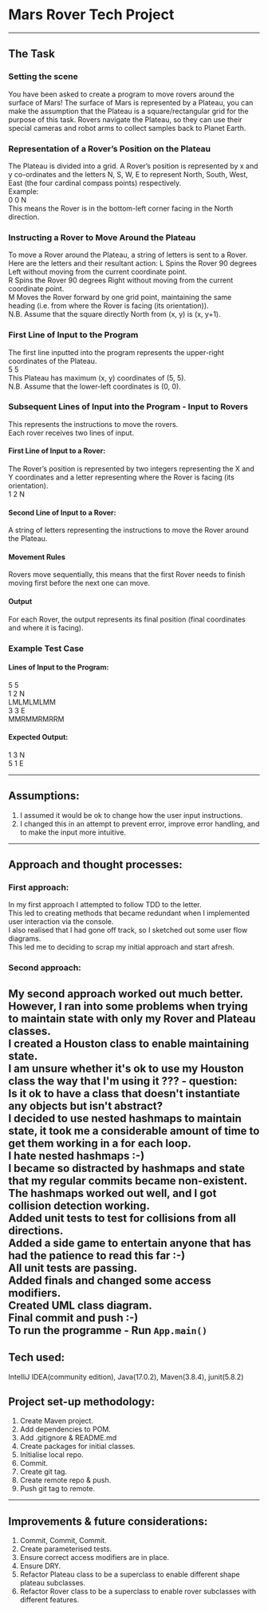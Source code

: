 # Mars Rover Tech Project  
---
## The Task  

### Setting the scene  
You have been asked to create a program to move rovers around the surface of Mars!
The surface of Mars is represented by a Plateau, you can make the assumption that the Plateau is a square/rectangular grid for the purpose of
this task.
Rovers navigate the Plateau, so they can use their special cameras and robot arms to collect samples back to Planet Earth.  

### Representation of a Rover’s Position on the Plateau  
The Plateau is divided into a grid. A Rover’s position is represented by x and y co-ordinates and the letters N, S, W, E to represent North,
South, West, East (the four cardinal compass points) respectively.  
Example:  
0 0 N  
This means the Rover is in the bottom-left corner facing in the North direction.  

### Instructing a Rover to Move Around the Plateau  
To move a Rover around the Plateau, a string of letters is sent to a Rover.
Here are the letters and their resultant action:
L Spins the Rover 90 degrees Left without moving from the current coordinate point.    
R Spins the Rover 90 degrees Right without moving from the current coordinate point.    
M Moves the Rover forward by one grid point, maintaining the same heading (i.e. from where the Rover is facing (its orientation)).  
N.B. Assume that the square directly North from (x, y) is (x, y+1).  

### First Line of Input to the Program  
The first line inputted into the program represents the upper-right coordinates of the Plateau.  
5 5  
This Plateau has maximum (x, y) coordinates of (5, 5).  
N.B. Assume that the lower-left coordinates is (0, 0).  

### Subsequent Lines of Input into the Program - Input to Rovers  
This represents the instructions to move the rovers.  
Each rover receives two lines of input.  
#### First Line of Input to a Rover:
The Rover’s position is represented by two integers representing the X and Y coordinates and a letter representing where the Rover is facing (its orientation).  
1 2 N
#### Second Line of Input to a Rover:
A string of letters representing the instructions to move the Rover around the Plateau.
#### Movement Rules
Rovers move sequentially, this means that the first Rover needs to finish moving first before the next one can move.
#### Output
For each Rover, the output represents its final position (final coordinates and where it is facing).  

### Example Test Case
#### Lines of Input to the Program:  
5 5  
1 2 N  
LMLMLMLMM  
3 3 E  
MMRMMRMRRM  
#### Expected Output:  
1 3 N  
5 1 E  

---
## Assumptions:  
1. I assumed it would be ok to change how the user input instructions.
2. I changed this in an attempt to prevent error, improve error handling, and to make the input more intuitive.  
---
## Approach and thought processes:  
### First approach:
In my first approach I attempted to follow TDD to the letter.   
This led to creating methods that became redundant when I implemented user interaction via the console.  
I also realised that I had gone off track, so I sketched out some user flow diagrams.  
This led me to deciding to scrap my initial approach and start afresh.  
### Second approach:
My second approach worked out much better.  
However, I ran into some problems when trying to maintain state with only my Rover and Plateau classes.  
I created a Houston class to enable maintaining state.  
I am unsure whether it's ok to use my Houston class the way that I'm using it ??? - question:  
**Is it ok to have a class that doesn't instantiate any objects but isn't abstract?**  
I decided to use nested hashmaps to maintain state, it took me a considerable amount of time to get them working in a for each loop.  
I hate nested hashmaps :-)  
I became so distracted by hashmaps and state that my regular commits became non-existent.  
The hashmaps worked out well, and I got collision detection working.  
Added unit tests to test for collisions from all directions.  
Added a side game to entertain anyone that has had the patience to read this far :-)  
All unit tests are passing.  
Added finals and changed some access modifiers.  
Created UML class diagram.  
Final commit and push :-)  
To run the programme - Run `App.main()`  
---

## Tech used:  
IntelliJ IDEA(community edition), Java(17.0.2), Maven(3.8.4), junit(5.8.2)  


## Project set-up methodology:  
1. Create Maven project.  
2. Add dependencies to POM.
3. Add .gitignore & README.md  
4. Create packages for initial classes.  
5. Initialise local repo.
6. Commit.
7. Create git tag.
8. Create remote repo & push.  
9. Push git tag to remote.  

---
## Improvements & future considerations:  
1. Commit, Commit, Commit.  
2. Create parameterised tests.
3. Ensure correct access modifiers are in place. 
4. Ensure DRY.  
5. Refactor Plateau class to be a superclass to enable different shape plateau subclasses.  
6. Refactor Rover class to be a superclass to enable rover subclasses with different features.
